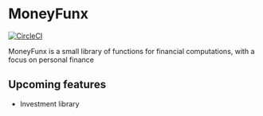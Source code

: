 # MoneyFunx
[![CircleCI](https://circleci.com/gh/Kylep342/moneyfunx/tree/main.svg?style=svg)](https://circleci.com/gh/Kylep342/moneyfunx/tree/main)

MoneyFunx is a small library of functions for financial computations, with a focus on personal finance

## Upcoming features
- Investment library
